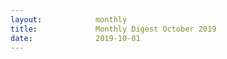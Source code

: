 ```yaml
---
layout:            monthly
title:             Monthly Digest October 2019
date:              2019-10-01
---
```

